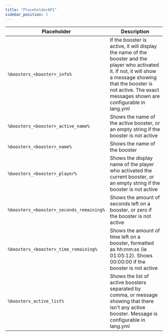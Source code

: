```yaml
---
title: "PlaceholderAPI"
sidebar_position: 3
---
```


| Placeholder                    | Description                                                                                                                                                                                                                                    |
|--------------------------------|------------------------------------------------------------------------------------------------------------------------------------------------------------------------------------------------------------------------------------------------|
| `%boosters_<booster>_info%`      | If the booster is active, it will display the name of the booster and the player who activated it. If not, it will show a message showing that the booster is not active. The exact messages shown are configurable in lang.yml |
| `%boosters_<booster>_active_name%`       | Shows the name of the active booster, or an empty string if the booster is not active                                                                                                                                                                        |
| `%boosters_<booster>_name%`       | Shows the name of the booster                                                                                                                                                                                                                                   |
| `%boosters_<booster>_player%`     | Shows the display name of the player who activated the current booster, or an empty string if the booster is not active                                                                                                                                      |
| `%boosters_<booster>_seconds_remaining%` | Shows the amount of seconds left on a booster, or zero if the booster is not active                                                                                                                                                                 |
| `%boosters_<booster>_time_remaining%`    | Shows the amount of time left on a booster, formatted as hh:mm:ss (ie 01:05:12). Shows 00:00:00 if the booster is not active                                                                                                                        |
| `%boosters_active_list%`    | Shows the list of active boosters separated by comma, or message showing that there isn't any active booster. Message is configurable in lang.yml                                                                                                                         |
